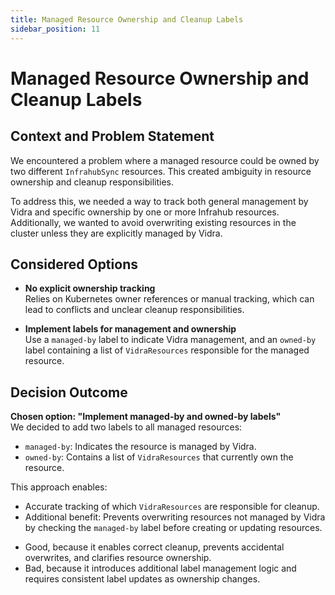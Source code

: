 ```yaml
---
title: Managed Resource Ownership and Cleanup Labels
sidebar_position: 11
---
```


# Managed Resource Ownership and Cleanup Labels

## Context and Problem Statement

We encountered a problem where a managed resource could be owned by two different `InfrahubSync` resources. This created ambiguity in resource ownership and cleanup responsibilities.

To address this, we needed a way to track both general management by Vidra and specific ownership by one or more Infrahub resources. Additionally, we wanted to avoid overwriting existing resources in the cluster unless they are explicitly managed by Vidra.

## Considered Options

* **No explicit ownership tracking**  
    Relies on Kubernetes owner references or manual tracking, which can lead to conflicts and unclear cleanup responsibilities.

* **Implement labels for management and ownership**  
    Use a `managed-by` label to indicate Vidra management, and an `owned-by` label containing a list of `VidraResources` responsible for the managed resource.

## Decision Outcome

**Chosen option: "Implement managed-by and owned-by labels"**  
We decided to add two labels to all managed resources:
- `managed-by`: Indicates the resource is managed by Vidra.
- `owned-by`: Contains a list of `VidraResources` that currently own the resource.

This approach enables:
- Accurate tracking of which `VidraResources` are responsible for cleanup.
- Additional benefit: Prevents overwriting resources not managed by Vidra by checking the `managed-by` label before creating or updating resources.

* Good, because it enables correct cleanup, prevents accidental overwrites, and clarifies resource ownership.
* Bad, because it introduces additional label management logic and requires consistent label updates as ownership changes.